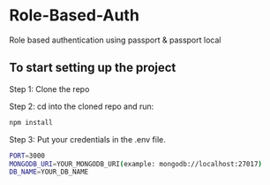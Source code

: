 # Role-Based-Auth
Role based authentication using passport &amp; passport local

## To start setting up the project

Step 1: Clone the repo

Step 2: cd into the cloned repo and run:

```bash
npm install
```

Step 3: Put your credentials in the .env file.

```bash
PORT=3000
MONGODB_URI=YOUR_MONGODB_URI(example: mongodb://localhost:27017)
DB_NAME=YOUR_DB_NAME
```



